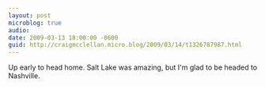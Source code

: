 ```yaml
---
layout: post
microblog: true
audio: 
date: 2009-03-13 18:00:00 -0600
guid: http://craigmcclellan.micro.blog/2009/03/14/t1326787987.html
---
```

Up early to head home. Salt Lake was amazing, but I'm glad to be headed to Nashville.

